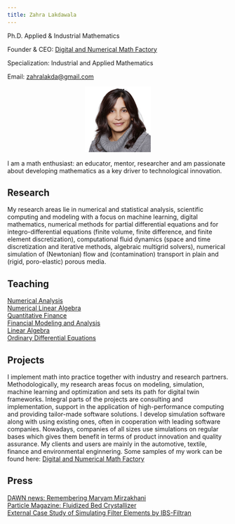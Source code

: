```yaml
---
title: Zahra Lakdawala
---
```


Ph.D. Applied & Industrial Mathematics

Founder & CEO: [Digital and Numerical Math Factory](/math_factory.md)

Specialization: Industrial and Applied Mathematics

Email: zahralakda@gmail.com
<p align="center">
  <img src="/images/lakdawala_zahra.jpg?raw=true" alt="Sublime's custom image"/>
</p>


I am a math enthusiast: an educator, mentor, researcher and am passionate about developing mathematics as a key driver to technological innovation. 

## Research
My research areas lie in numerical and statistical analysis, scientific computing and modeling with a focus on machine learning, digital mathematics, numerical methods for partial differential equations and for integro-differential equations (finite volume, finite difference, and finite element discretization), computational fluid dynamics (space and time discretization and iterative methods, algebraic multigrid solvers), numerical simulation of (Newtonian) flow and (contamination) transport in plain and (rigid, poro-elastic) porous media.

## Teaching
[Numerical Analysis](./teaching/numerical_analysis/numerical_analysis.md)<br />
[Numerical Linear Algebra](https://zahralakdawala.github.io/teaching/numerical_la/numericalLinearAlgebra.html)<br />
[Quantitative Finance](https://zahralakdawala.github.io/teaching/quant_finance/quantFinance.html)<br />
[Financial Modeling and Analysis](https://zahralakdawala.github.io/teaching/financialModeling/financial_modeling.html)<br />
[Linear Algebra](https://zahralakdawala.github.io/teaching/la/linear_algebra.html)<br />
[Ordinary Differential Equations](https://zahralakdawala.github.io/teaching/odes/ode.html)<br />


## Projects
I implement math into practice together with industry and research partners. Methodologically, my research areas focus on modeling, simulation, machine learning and optimization and sets its path for digital twin frameworks. Integral parts of the projects are consulting and implementation, support in the application of high-performance computing and providing tailor-made software solutions. I develop simulation software along with using existing ones, often in cooperation with leading software companies. Nowadays, companies of all sizes use simulations on regular bases which gives them benefit in terms of product innovation and quality assurance. My clients and users are mainly in the automotive, textile, finance and environmental enginnering. Some samples of my work can be found here: [Digital and Numerical Math Factory](/math_factory.md)

## Press
[DAWN news: Remembering Maryam Mirzakhani](https://www.dawn.com/authors/6948/zahra-lakdawala)<br />
[Particle Magazine: Fluidized Bed Crystallizer](/press/Particles_CuresHeadaches.pdf) <br />
[External Case Study of Simulating Filter Elements by IBS-Filtran](https://www.ibs-filtran.com/fileadmin/template/download/presse/simulation-filtration-applications.pdf)<br />
